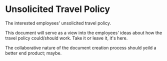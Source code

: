 # Unsolicited Travel Policy
The interested employees' unsolicited travel policy.

This document will serve as a view into the employees' ideas about how the travel policy could/should work. Take it or leave it, it's here.

The collaborative nature of the document creation process should yeild a better end product; maybe.
